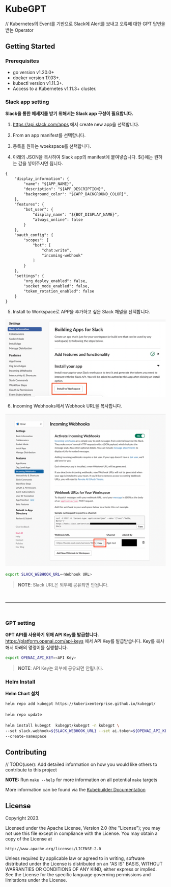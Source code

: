 # KubeGPT
// Kubernetes의 Event를 기반으로 Slack에 Alert를 보내고 오류에 대한 GPT 답변을 받는 Operator

## Getting Started

### Prerequisites
- go version v1.20.0+
- docker version 17.03+.
- kubectl version v1.11.3+.
- Access to a Kubernetes v1.11.3+ cluster.

### Slack app setting
**Slack을 통한 메세지를 받기 위해서는 Slack app 구성이 필요합니다.**

1. https://api.slack.com/apps 에서 create new app을 선택합니다.

2. From an app manifest를 선택합니다.

3. 등록을 원하는 woekspace를 선택합니다.

4. 아래의 JSON을 복사하여 Slack app의 manifest에 붙여넣습니다. ${}에는 원하는 값을 넣어주시면 됩니다.
```
{
    "display_information": {
        "name": "${APP_NAME}",
        "description": "${APP_DESCRIPTION}",
        "background_color": "${APP_BACKGROUND_COLOR}",
    },
    "features": {
        "bot_user": {
            "display_name": "${BOT_DISPLAY_NAME}",
            "always_online": false
        }
    },
    "oauth_config": {
        "scopes": {
            "bot": [
                "chat:write",
                "incoming-webhook"
            ]
        }
    },
    "settings": {
        "org_deploy_enabled": false,
        "socket_mode_enabled": false,
        "token_rotation_enabled": false
    }
}
```
5. Install to Workspace로 APP을 추가하고 싶은 Slack 채널을 선택합니다.

![img.png](img.png)

6. Incoming Webhooks에서 Webhook URL을 복사합니다.

![img_3.png](img_3.png)
```sh
export SLACK_WEBHOOK_URL=<Webhook URL>
```

> **NOTE**: Slack URL은 외부에 공유되면 안됩니다.

<br>

---
<br>

### GPT setting
**GPT API를 사용하기 위해 API Key를 발급합니다.**
https://platform.openai.com/api-keys 에서 API Key를 발급받습니다.
Key를 복사해서 아래의 명령어를 실행합니다.
```sh
export OPENAI_API_KEY=<API Key>
```

>**NOTE**: API Key는 외부에 공유되면 안됩니다.

### Helm Install
**Helm Chart 설치**

```sh
helm repo add kubegpt https://kuberixenterprise.github.io/kubegpt/

helm repo update

helm install kubegpt  kubegpt/kubegpt -n kubegpt \
--set slack.webhook=${SLACK_WEBHOOK_URL} --set ai.token=${OPENAI_API_KEY} \
--create-namespace
```


## Contributing
// TODO(user): Add detailed information on how you would like others to contribute to this project

**NOTE:** Run `make --help` for more information on all potential `make` targets

More information can be found via the [Kubebuilder Documentation](https://book.kubebuilder.io/introduction.html)

## License

Copyright 2023.

Licensed under the Apache License, Version 2.0 (the "License");
you may not use this file except in compliance with the License.
You may obtain a copy of the License at

    http://www.apache.org/licenses/LICENSE-2.0

Unless required by applicable law or agreed to in writing, software
distributed under the License is distributed on an "AS IS" BASIS,
WITHOUT WARRANTIES OR CONDITIONS OF ANY KIND, either express or implied.
See the License for the specific language governing permissions and
limitations under the License.

